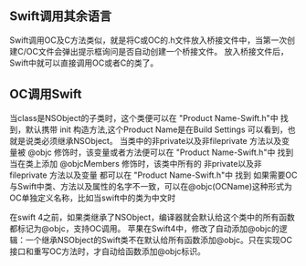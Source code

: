 ##  Swift调用其余语言

Swift调用OC及C方法类似，就是将C或OC的.h文件放入桥接文件中，当第一次创建C/OC文件会弹出提示框询问是否自动创建一个桥接文件。
放入桥接文件后，Swift中就可以直接调用OC或者C的类了。

## OC调用Swift


 当class是NSObject的子类时，这个类便可以在 "Product Name-Swift.h"中 找到，默认携带 init 构造方法,这个Product Name是在Build Settings 可以看到，也就是说类必须继承NSObject。
 当类中的非private以及非fileprivate 方法以及变量被 @objc 修饰时，该变量或者方法便可以在 "Product Name-Swift.h"中 找到
 当在类上添加 @objcMembers 修饰时，该类中所有的 非private以及非fileprivate 方法以及变量 都可以在 "Product Name-Swift.h"中 找到
 如果需要OC与Swift中类、方法以及属性的名字不一致，可以在@objc(OCName)这种形式为OC单独定义名称，比如当swift中的类为中文时


 在swift 4之前，如果类继承了NSObject，编译器就会默认给这个类中的所有函数都标记为@objc，支持OC调用。
 苹果在Swift4中，修改了自动添加@objc的逻辑：一个继承NSObject的Swift类不在默认给所有函数添加@objc。只在实现OC接口和重写OC方法时，才自动给函数添加@objc标识。
 

